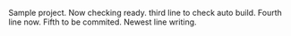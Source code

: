 Sample project.
Now checking ready.
third line to check auto build.
Fourth line now.
Fifth to be commited.
Newest line writing.
